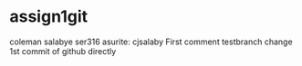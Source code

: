 # assign1git
coleman salabye ser316 asurite: cjsalaby
First comment
testbranch change
1st commit of github directly
